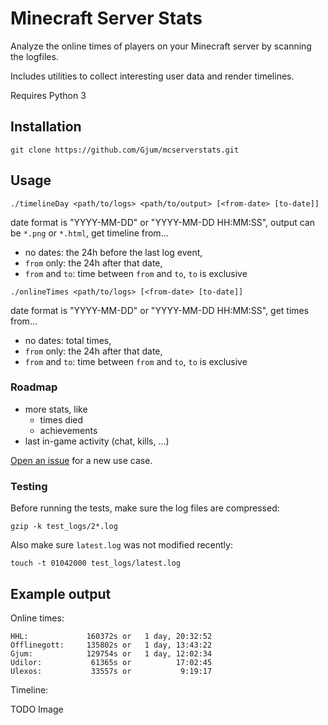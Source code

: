Minecraft Server Stats
======================

Analyze the online times of players on your Minecraft server by scanning the logfiles.

Includes utilities to collect interesting user data and render timelines.

Requires Python 3

Installation
------------

`git clone https://github.com/Gjum/mcserverstats.git`

Usage
-----

`./timelineDay <path/to/logs> <path/to/output> [<from-date> [to-date]]`

date format is "YYYY-MM-DD" or "YYYY-MM-DD HH:MM:SS",
output can be `*.png` or `*.html`, get timeline from...

- no dates: the 24h before the last log event,
- `from` only: the 24h after that date,
- `from` and `to`: time between `from` and `to`, `to` is exclusive

`./onlineTimes <path/to/logs> [<from-date> [to-date]]`

date format is "YYYY-MM-DD" or "YYYY-MM-DD HH:MM:SS", get times from...

- no dates: total times,
- `from` only: the 24h after that date,
- `from` and `to`: time between `from` and `to`, `to` is exclusive

### Roadmap

- more stats, like
  - times died
  - achievements
- last in-game activity (chat, kills, ...)

[Open an issue](https://github.com/Gjum/mcserverstats/issues/new) for a new use case.

### Testing

Before running the tests, make sure the log files are compressed:

    gzip -k test_logs/2*.log

Also make sure `latest.log` was not modified recently:

    touch -t 01042000 test_logs/latest.log

Example output
--------------

Online times:

    HHL:             160372s or   1 day, 20:32:52
    Offlinegott:     135802s or   1 day, 13:43:22
    Gjum:            129754s or   1 day, 12:02:34
    Udilor:           61365s or          17:02:45
    Ulexos:           33557s or           9:19:17

Timeline:

TODO Image
